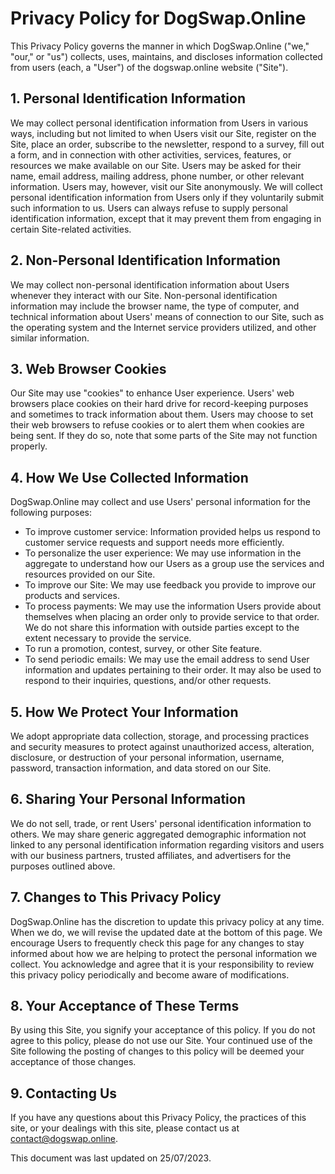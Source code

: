 # Privacy Policy for DogSwap.Online

This Privacy Policy governs the manner in which DogSwap.Online ("we," "our," or "us") collects, uses, maintains, and discloses information collected from users (each, a "User") of the dogswap.online website ("Site").

## 1. Personal Identification Information

We may collect personal identification information from Users in various ways, including but not limited to when Users visit our Site, register on the Site, place an order, subscribe to the newsletter, respond to a survey, fill out a form, and in connection with other activities, services, features, or resources we make available on our Site. Users may be asked for their name, email address, mailing address, phone number, or other relevant information. Users may, however, visit our Site anonymously. We will collect personal identification information from Users only if they voluntarily submit such information to us. Users can always refuse to supply personal identification information, except that it may prevent them from engaging in certain Site-related activities.

## 2. Non-Personal Identification Information

We may collect non-personal identification information about Users whenever they interact with our Site. Non-personal identification information may include the browser name, the type of computer, and technical information about Users' means of connection to our Site, such as the operating system and the Internet service providers utilized, and other similar information.

## 3. Web Browser Cookies

Our Site may use "cookies" to enhance User experience. Users' web browsers place cookies on their hard drive for record-keeping purposes and sometimes to track information about them. Users may choose to set their web browsers to refuse cookies or to alert them when cookies are being sent. If they do so, note that some parts of the Site may not function properly.

## 4. How We Use Collected Information

DogSwap.Online may collect and use Users' personal information for the following purposes:

- To improve customer service: Information provided helps us respond to customer service requests and support needs more efficiently.
- To personalize the user experience: We may use information in the aggregate to understand how our Users as a group use the services and resources provided on our Site.
- To improve our Site: We may use feedback you provide to improve our products and services.
- To process payments: We may use the information Users provide about themselves when placing an order only to provide service to that order. We do not share this information with outside parties except to the extent necessary to provide the service.
- To run a promotion, contest, survey, or other Site feature.
- To send periodic emails: We may use the email address to send User information and updates pertaining to their order. It may also be used to respond to their inquiries, questions, and/or other requests.

## 5. How We Protect Your Information

We adopt appropriate data collection, storage, and processing practices and security measures to protect against unauthorized access, alteration, disclosure, or destruction of your personal information, username, password, transaction information, and data stored on our Site.

## 6. Sharing Your Personal Information

We do not sell, trade, or rent Users' personal identification information to others. We may share generic aggregated demographic information not linked to any personal identification information regarding visitors and users with our business partners, trusted affiliates, and advertisers for the purposes outlined above.

## 7. Changes to This Privacy Policy

DogSwap.Online has the discretion to update this privacy policy at any time. When we do, we will revise the updated date at the bottom of this page. We encourage Users to frequently check this page for any changes to stay informed about how we are helping to protect the personal information we collect. You acknowledge and agree that it is your responsibility to review this privacy policy periodically and become aware of modifications.

## 8. Your Acceptance of These Terms

By using this Site, you signify your acceptance of this policy. If you do not agree to this policy, please do not use our Site. Your continued use of the Site following the posting of changes to this policy will be deemed your acceptance of those changes.

## 9. Contacting Us

If you have any questions about this Privacy Policy, the practices of this site, or your dealings with this site, please contact us at [contact@dogswap.online](mailto:contact@dogswap.online).

This document was last updated on 25/07/2023.
